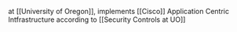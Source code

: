 at [[University of Oregon]], implements [[Cisco]] Application Centric Intfrastructure according to [[Security Controls at UO]]